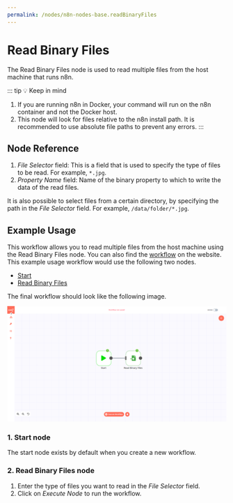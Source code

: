 ```yaml
---
permalink: /nodes/n8n-nodes-base.readBinaryFiles
---
```


# Read Binary Files

The Read Binary Files node is used to read multiple files from the host machine that runs n8n.

::: tip 💡 Keep in mind
1. If you are running n8n in Docker, your command will run on the n8n container and not the Docker host.
2. This node will look for files relative to the n8n install path. It is recommended to use absolute file paths to prevent any errors.
:::

## Node Reference

1. *File Selector* field: This is a field that is used to specify the type of files to be read. For example, `*.jpg`.
2. *Property Name* field: Name of the binary property to which to write the data of the read files.

It is also possible to select files from a certain directory, by specifying the path in the *File Selector* field. For example, `/data/folder/*.jpg`.

## Example Usage

This workflow allows you to read multiple files from the host machine using the Read Binary Files node. You can also find the [workflow](https://n8n.io/workflows/578) on the website. This example usage workflow would use the following two nodes.
- [Start](../../core-nodes/Start/README.md)
- [Read Binary Files]()


The final workflow should look like the following image.

![A workflow with the Read Binary Files node](./workflow.png)

### 1. Start node

The start node exists by default when you create a new workflow.

### 2. Read Binary Files node

1. Enter the type of files you want to read in the *File Selector* field.
2. Click on *Execute Node* to run the workflow.
